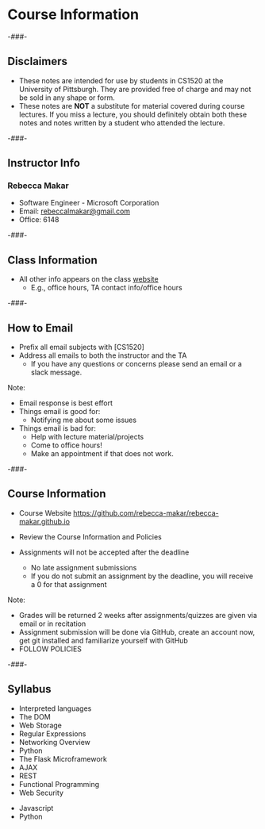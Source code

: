 # Course Information

<!-- .slide: class="section-title" data-background="/lib/images/section-bkg.png" -->

-###-

## Disclaimers

* These notes are intended for use by students in CS1520 at the University of Pittsburgh.  They are provided free of charge and may not be sold in any shape or form.
* These notes are **NOT** a substitute for material covered during course lectures.  If you miss a lecture, you should definitely obtain both these notes and notes written by a student who attended the lecture.

-###-

## Instructor Info

### Rebecca Makar

* Software Engineer - Microsoft Corporation
* Email: rebeccalmakar@gmail.com
* Office: 6148

-###-

## Class Information

* All other info appears on the class [website](https://github.com/rebecca-makar/rebecca-makar.github.io)
    * E.g., office hours, TA contact info/office hours

-###-

## How to Email

* Prefix all email subjects with <span class="fragment highlight-orange">[CS1520]</span>
* Address all emails to both the instructor and the TA
    * If you have any questions or concerns please send an email or a slack message.

Note:

* Email response is best effort
* Things email is good for:
    * Notifying me about some issues
* Things email is bad for:
    * Help with lecture material/projects
    * Come to office hours!
    * Make an appointment if that does not work.

-###-

## Course Information

* Course Website <https://github.com/rebecca-makar/rebecca-makar.github.io>
* Review the Course Information and Policies

* Assignments will not be accepted after the deadline <!-- .element: class="fragment highlight-red" -->
    * No late assignment submissions
    * If you do not submit an assignment by the deadline, you will receive a <span class="fragment highlight-red">0</span> for that assignment

Note:

* Grades will be returned 2 weeks after assignments/quizzes are given via email or in recitation
* Assignment submission will be done via GitHub, create an account now, get git installed and familiarize yourself with GitHub
* FOLLOW POLICIES

-###-

## Syllabus
<!-- .slide: class="flexit" -->
<!-- .element: class="flex-col flex-full"-->


* Interpreted languages <!-- .element: class="fragment highlight-blue" data-fragment-index="0" -->
* The DOM <!-- .element: class="fragment highlight-blue" data-fragment-index="0" -->
* Web Storage <!-- .element: class="fragment highlight-blue" data-fragment-index="0" -->
* Regular Expressions <!-- .element: class="fragment highlight-blue" data-fragment-index="0" -->
* Networking Overview
* Python <!-- .element: class="fragment highlight-green" data-fragment-index="1" -->
* The Flask Microframework <!-- .element: class="fragment highlight-green" data-fragment-index="1" -->
* AJAX <!-- .element: class="fragment highlight-blue" data-fragment-index="0" -->
* REST <!-- .element: class="fragment highlight-green" data-fragment-index="1" -->
* Functional Programming <!-- .element: class="fragment highlight-blue" data-fragment-index="0" -->
* Web Security

<!-- .element: class="flex-col flex-headroom" style="font-size:0.8em;"-->

* Javascript <!-- .element: class="fragment current-visible highlight-blue" data-fragment-index="0" -->
* Python <!-- .element: class="fragment current-visible highlight-green" data-fragment-index="1" -->

<!-- .element: class="flex-col flex-headroom" -->

